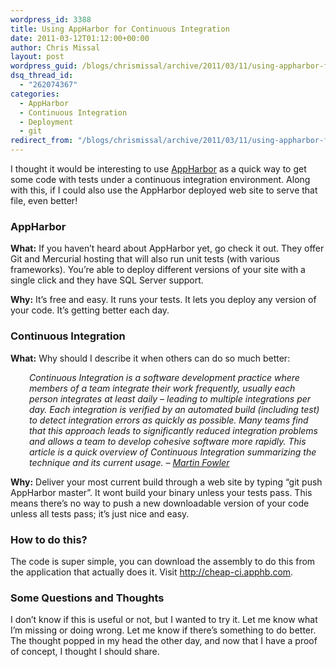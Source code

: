 ```yaml
---
wordpress_id: 3388
title: Using AppHarbor for Continuous Integration
date: 2011-03-12T01:12:00+00:00
author: Chris Missal
layout: post
wordpress_guid: /blogs/chrismissal/archive/2011/03/11/using-appharbor-for-continuous-integration.aspx
dsq_thread_id:
  - "262074367"
categories:
  - AppHarbor
  - Continuous Integration
  - Deployment
  - git
redirect_from: "/blogs/chrismissal/archive/2011/03/11/using-appharbor-for-continuous-integration.aspx/"
---
```

I thought it would be interesting to use [AppHarbor](http://appharbor.com/) as a quick way to get some code with tests under a continuous integration environment. Along with this, if I could also use the AppHarbor deployed web site to serve that file, even better!

### AppHarbor

**What:** If you haven&#8217;t heard about AppHarbor yet, go check it out. They offer Git and Mercurial hosting that will also run unit tests (with various frameworks). You&#8217;re able to deploy different versions of your site with a single click and they have SQL Server support.

**Why:** It&#8217;s free and easy. It runs your tests. It lets you deploy any version of your code. It&#8217;s getting better each day.

### Continuous Integration

**What:** Why should I describe it when others can do so much better:

<p style="padding-left: 30px">
  <i>Continuous Integration is a software development practice where members of a team integrate their work frequently, usually each person integrates at least daily &#8211; leading to multiple integrations per day. Each integration is verified by an automated build (including test) to detect integration errors as quickly as possible. Many teams find that this approach leads to significantly reduced integration problems and allows a team to develop cohesive software more rapidly. This article is a quick overview of Continuous Integration summarizing the technique and its current usage. &#8211; <a href="http://martinfowler.com/articles/continuousIntegration.html">Martin Fowler</a></i>
</p>

**Why:** Deliver your most current build through a web site by typing &#8220;git push AppHarbor master&#8221;. It wont build your binary unless your tests pass. This means there&#8217;s no way to push a new downloadable version of your code unless all tests pass; it&#8217;s just nice and easy.

### How to do this?

The code is super simple, you can download the assembly to do this from the application that actually does it. Visit <http://cheap-ci.apphb.com>.</p> 

### Some Questions and Thoughts

I don&#8217;t know if this is useful or not, but I wanted to try it. Let me know what I&#8217;m missing or doing wrong. Let me know if there&#8217;s something to do better. The thought popped in my head the other day, and now that I have a proof of concept, I thought I should share.